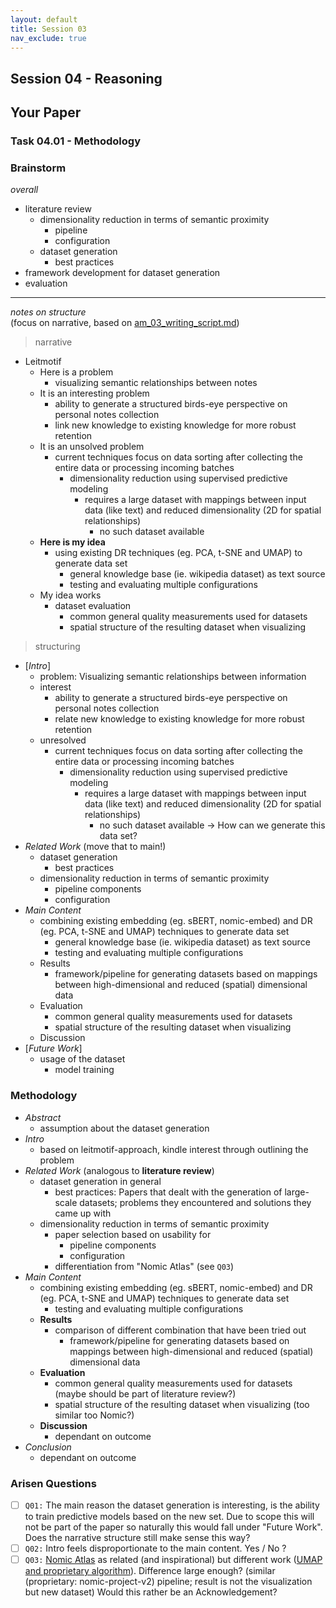 ```yaml
---
layout: default
title: Session 03
nav_exclude: true
---
```


## Session 04 - Reasoning

## Your Paper

### Task 04.01 - Methodology

### Brainstorm

_overall_

- literature review
  - dimensionality reduction in terms of semantic proximity
    - pipeline
    - configuration
  - dataset generation
    - best practices
- framework development for dataset generation
- evaluation

---

_notes on structure_<br>
(focus on narrative, based on [am_03_writing_script.md](../../../02_scripts/am_03_writing_script.md))

> narrative

- Leitmotif
  - Here is a problem
    - visualizing semantic relationships between notes
  - It is an interesting problem
    - ability to generate a structured birds-eye perspective on personal notes collection
    - link new knowledge to existing knowledge for more robust retention
  - It is an unsolved problem
    - current techniques focus on data sorting after collecting the entire data or processing incoming batches
      - dimensionality reduction using supervised predictive modeling
        - requires a large dataset with mappings between input data (like text) and reduced dimensionality (2D for spatial relationships)
          - no such dataset available
  - **Here is my idea**
    - using existing DR techniques (eg. PCA, t-SNE and UMAP) to generate data set
      - general knowledge base (ie. wikipedia dataset) as text source
      - testing and evaluating multiple configurations
  - My idea works
    - dataset evaluation
      - common general quality measurements used for datasets
      - spatial structure of the resulting dataset when visualizing

> structuring

- [_Intro_]
  - problem: Visualizing semantic relationships between information
  - interest
    - ability to generate a structured birds-eye perspective on personal notes collection
    - relate new knowledge to existing knowledge for more robust retention
  - unresolved
    - current techniques focus on data sorting after collecting the entire data or processing incoming batches
      - dimensionality reduction using supervised predictive modeling
        - requires a large dataset with mappings between input data (like text) and reduced dimensionality (2D for spatial relationships)
          - no such dataset available -> How can we generate this data set?
- _Related Work_ (move that to main!)
  - dataset generation
    - best practices
  - dimensionality reduction in terms of semantic proximity
    - pipeline components
    - configuration
- _Main Content_
  - combining existing embedding (eg. sBERT, nomic-embed) and DR (eg. PCA, t-SNE and UMAP) techniques to generate data set
    - general knowledge base (ie. wikipedia dataset) as text source
    - testing and evaluating multiple configurations
  - Results
    - framework/pipeline for generating datasets based on mappings between high-dimensional and reduced (spatial) dimensional data
  - Evaluation
    - common general quality measurements used for datasets
    - spatial structure of the resulting dataset when visualizing
  - Discussion
- [_Future Work_]
  - usage of the dataset
    - model training

### Methodology

- _Abstract_
  - assumption about the dataset generation
- _Intro_
  - based on leitmotif-approach, kindle interest through outlining the problem
- _Related Work_ (analogous to **literature review**)
  - dataset generation in general
    - best practices: Papers that dealt with the generation of large-scale datasets; problems they encountered and solutions they came up with
  - dimensionality reduction in terms of semantic proximity
    - paper selection based on usability for
      - pipeline components
      - configuration
    - differentiation from "Nomic Atlas" (see `Q03`)
- _Main Content_
  - combining existing embedding (eg. sBERT, nomic-embed) and DR (eg. PCA, t-SNE and UMAP) techniques to generate data set
    - testing and evaluating multiple configurations
  - **Results**
    - comparison of different combination that have been tried out
      - framework/pipeline for generating datasets based on mappings between high-dimensional and reduced (spatial) dimensional data
  - **Evaluation**
    - common general quality measurements used for datasets (maybe should be part of literature review?)
    - spatial structure of the resulting dataset when visualizing (too similar too Nomic?)
  - **Discussion**
    - dependant on outcome
- _Conclusion_
  - dependant on outcome

### Arisen Questions

- [ ] `Q01:` The main reason the dataset generation is interesting, is the ability to train predictive models based on the new set. Due to scope this will not be part of the paper so naturally this would fall under "Future Work". Does the narrative structure still make sense this way?
- [ ] `Q02:` Intro feels disproportionate to the main content. Yes / No ?
- [ ] `Q03:` [Nomic Atlas](https://atlas.nomic.ai/discover) as related (and inspirational) but different work ([UMAP and proprietary algorithm](https://docs.nomic.ai/atlas/embeddings-and-retrieval/dimensionality-reduction)). Difference large enough? (similar (proprietary: nomic-project-v2) pipeline; result is not the visualization but new dataset) Would this rather be an Acknowledgement?
